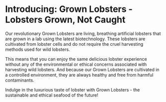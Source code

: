 # Introducing: Grown Lobsters - Lobsters Grown, Not Caught

Our revolutionary Grown Lobsters are living, breathing artificial lobsters that are grown in a lab using the latest biotechnology. These lobsters are cultivated from lobster cells and do not require the cruel harvesting methods used for wild lobsters.

This means that you can enjoy the same delicious lobster experience without any of the environmental or ethical concerns associated with harvesting wild lobsters. And because our Grown Lobsters are cultivated in a controlled environment, they are always healthy and free from harmful contaminants.

Indulge in the luxurious taste of lobster with Grown Lobsters - the sustainable and ethical seafood of the future!

